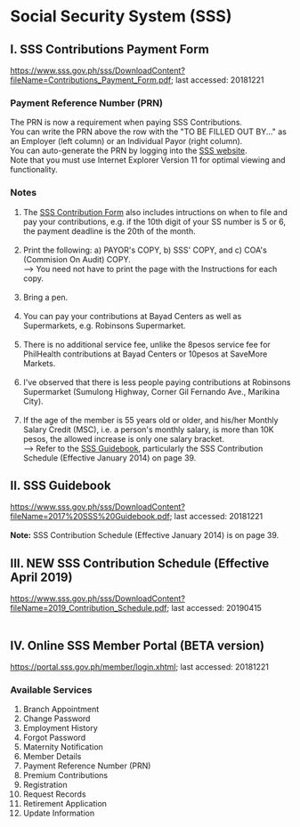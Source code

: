 # Social Security System (SSS)

## I. SSS Contributions Payment Form
https://www.sss.gov.ph/sss/DownloadContent?fileName=Contributions_Payment_Form.pdf; last accessed: 20181221

### Payment Reference Number (PRN)
The PRN is now a requirement when paying SSS Contributions.</br>
You can write the PRN above the row with the "TO BE FILLED OUT BY..." as an Employer (left column) or an Individual Payor (right column).</br>
You can auto-generate the PRN by logging into the [SSS website](https://www.sss.gov.ph).</br>
Note that you must use Internet Explorer Version 11 for optimal viewing and functionality.</br>

### Notes
1) The [SSS Contribution Form](https://www.sss.gov.ph/sss/DownloadContent?fileName=Contributions_Payment_Form.pdf) also includes intructions on when to file and pay your contributions, e.g. if the 10th digit of your SS number is 5 or 6, the payment deadline is the 20th of the month.</br></br>
2) Print the following: a) PAYOR's COPY, b) SSS' COPY, and c) COA's (Commision On Audit) COPY.</br>
--> You need not have to print the page with the Instructions for each copy.</br></br>
3) Bring a pen.</br></br>
4) You can pay your contributions at Bayad Centers as well as Supermarkets, e.g. Robinsons Supermarket.</br></br>
5) There is no additional service fee, unlike the 8pesos service fee for PhilHealth contributions at Bayad Centers or 10pesos at SaveMore Markets.</br></br>
6) I've observed that there is less people paying contributions at Robinsons Supermarket (Sumulong Highway, Corner Gil Fernando Ave., Marikina City).</br></br>
7) If the age of the member is 55 years old or older, and his/her Monthly Salary Credit (MSC), i.e. a person's monthly salary, is more than 10K pesos, the allowed increase is only one salary bracket.</br>
--> Refer to the [SSS Guidebook](https://www.sss.gov.ph/sss/DownloadContent?fileName=2017%20SSS%20Guidebook.pdf), particularly the SSS Contribution Schedule (Effective January 2014) on page 39.

## II. SSS Guidebook
https://www.sss.gov.ph/sss/DownloadContent?fileName=2017%20SSS%20Guidebook.pdf; last accessed: 20181221</br></br>
<b>Note:</b> SSS Contribution Schedule (Effective January 2014) is on page 39.

## III. NEW SSS Contribution Schedule (Effective April 2019)
https://www.sss.gov.ph/sss/DownloadContent?fileName=2019_Contribution_Schedule.pdf; last accessed: 20190415<br /><br />

## IV. Online SSS Member Portal (BETA version)
https://portal.sss.gov.ph/member/login.xhtml; last accessed: 20181221

### Available Services
1) Branch Appointment</br>
2) Change Password</br>
3) Employment History</br>
4) Forgot Password</br>
5) Maternity Notification</br>
6) Member Details</br>
7) Payment Reference Number (PRN)</br>
8) Premium Contributions</br>
9) Registration</br>
10) Request Records</br>
11) Retirement Application</br>
12) Update Information</br>
